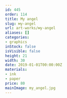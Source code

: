 ```yaml
---
id: 445
order: 114
title: Мy angel
slug: мy-angel
url: art-works/мy-angel
aliases: []
categories:
- graphics
inStock: false
isVisible: false
height: 21
width: 30
date: 2019-01-01T00:00:00Z
materials:
- ink
- paper
price: 80
mainImage: my_angel.jpg
---
```

